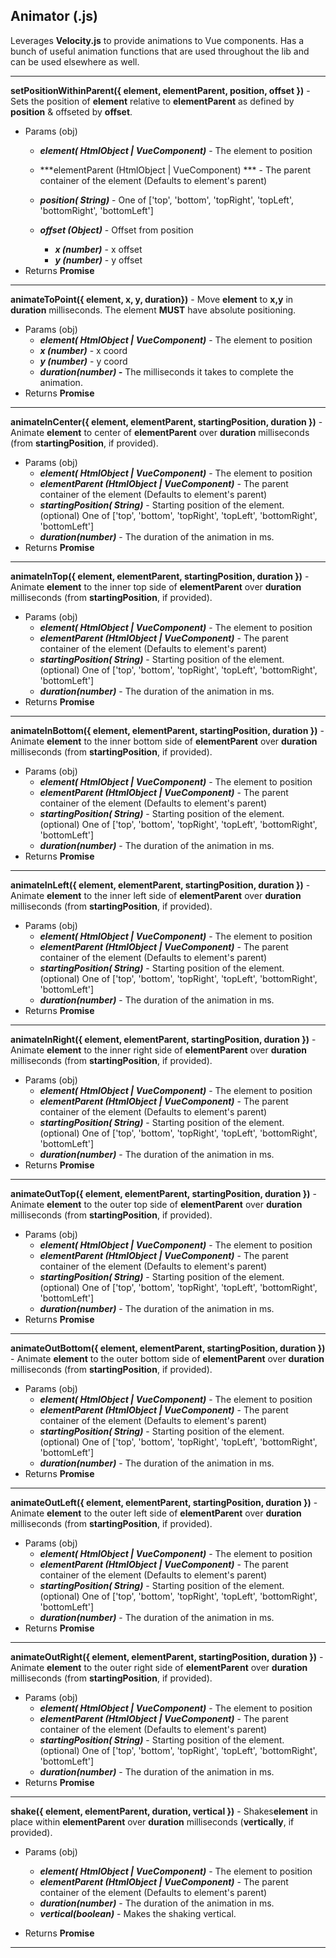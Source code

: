 ## Animator (.js)
Leverages **Velocity.js** to provide animations to Vue components. Has a bunch of useful animation functions that are used throughout the lib and can be used elsewhere as well.

----------------
**setPositionWithinParent({ element, elementParent, position, offset })** - Sets the position of **element** relative to **elementParent** as defined by **position** & offseted by **offset**.

-	Params (obj)
	- ***element( HtmlObject | VueComponent)*** - The element to position
	- ***elementParent (HtmlObject | VueComponent) *** - The parent container of the element (Defaults to element's parent)
 
	- ***position( String)*** - One of ['top', 'bottom', 'topRight', 'topLeft', 'bottomRight', 'bottomLeft']
	- ***offset (Object)*** - Offset from position
		- ***x (number)*** - x offset
		- ***y (number)*** - y offset
- Returns **Promise**

------------------

**animateToPoint({ element, x, y, duration})** - Move **element** to **x,y** in **duration** milliseconds. The element **MUST** have absolute positioning.

-	Params (obj)
	- ***element( HtmlObject | VueComponent)*** - The element to position
	- ***x (number)*** - x coord
	- ***y (number)*** - y coord
	- ***duration(number) -*** The milliseconds it takes to complete the animation.
- Returns **Promise**

------------------
**animateInCenter({ element, elementParent, startingPosition, duration })** - Animate **element** to center of **elementParent** over **duration** milliseconds (from **startingPosition**, if provided).

-	Params (obj)
	- ***element( HtmlObject | VueComponent)*** - The element to position
	- ***elementParent (HtmlObject | VueComponent)*** - The parent container of the element (Defaults to element's parent)
 	- ***startingPosition( String)*** - Starting position of the element. (optional) One of ['top', 'bottom', 'topRight', 'topLeft', 'bottomRight', 'bottomLeft']
	- ***duration(number)*** - The duration of the animation in ms.
- Returns **Promise**

------------------
**animateInTop({ element, elementParent, startingPosition, duration })** - Animate **element** to the inner top side of **elementParent** over **duration** milliseconds (from **startingPosition**, if provided).

-	Params (obj)
	- ***element( HtmlObject | VueComponent)*** - The element to position
	- ***elementParent (HtmlObject | VueComponent)*** - The parent container of the element (Defaults to element's parent)
 	- ***startingPosition( String)*** - Starting position of the element. (optional) One of ['top', 'bottom', 'topRight', 'topLeft', 'bottomRight', 'bottomLeft']
	- ***duration(number)*** - The duration of the animation in ms.
- Returns **Promise**

------------------

**animateInBottom({ element, elementParent, startingPosition, duration })** - Animate **element** to the inner bottom side of **elementParent** over **duration** milliseconds (from **startingPosition**, if provided).

-	Params (obj)
	- ***element( HtmlObject | VueComponent)*** - The element to position
	- ***elementParent (HtmlObject | VueComponent)*** - The parent container of the element (Defaults to element's parent)
 	- ***startingPosition( String)*** - Starting position of the element. (optional) One of ['top', 'bottom', 'topRight', 'topLeft', 'bottomRight', 'bottomLeft']
	- ***duration(number)*** - The duration of the animation in ms.
- Returns **Promise**

------------------
**animateInLeft({ element, elementParent, startingPosition, duration })** - Animate **element** to the inner left side of **elementParent** over **duration** milliseconds (from **startingPosition**, if provided).

-	Params (obj)
	- ***element( HtmlObject | VueComponent)*** - The element to position
	- ***elementParent (HtmlObject | VueComponent)*** - The parent container of the element (Defaults to element's parent)
 	- ***startingPosition( String)*** - Starting position of the element. (optional) One of ['top', 'bottom', 'topRight', 'topLeft', 'bottomRight', 'bottomLeft']
	- ***duration(number)*** - The duration of the animation in ms.
- Returns **Promise**

------------------

**animateInRight({ element, elementParent, startingPosition, duration })** - Animate **element** to the inner right side of **elementParent** over **duration** milliseconds (from **startingPosition**, if provided).

-	Params (obj)
	- ***element( HtmlObject | VueComponent)*** - The element to position
	- ***elementParent (HtmlObject | VueComponent)*** - The parent container of the element (Defaults to element's parent)
 	- ***startingPosition( String)*** - Starting position of the element. (optional) One of ['top', 'bottom', 'topRight', 'topLeft', 'bottomRight', 'bottomLeft']
	- ***duration(number)*** - The duration of the animation in ms.
- Returns **Promise**

------------------
**animateOutTop({ element, elementParent, startingPosition, duration })** - Animate **element** to the outer top side of **elementParent** over **duration** milliseconds (from **startingPosition**, if provided).

-	Params (obj)
	- ***element( HtmlObject | VueComponent)*** - The element to position
	- ***elementParent (HtmlObject | VueComponent)*** - The parent container of the element (Defaults to element's parent)
 	- ***startingPosition( String)*** - Starting position of the element. (optional) One of ['top', 'bottom', 'topRight', 'topLeft', 'bottomRight', 'bottomLeft']
	- ***duration(number)*** - The duration of the animation in ms.
- Returns **Promise**

------------------
**animateOutBottom({ element, elementParent, startingPosition, duration })** - Animate **element** to the outer bottom side of **elementParent** over **duration** milliseconds (from **startingPosition**, if provided).

-	Params (obj)
	- ***element( HtmlObject | VueComponent)*** - The element to position
	- ***elementParent (HtmlObject | VueComponent)*** - The parent container of the element (Defaults to element's parent)
 	- ***startingPosition( String)*** - Starting position of the element. (optional) One of ['top', 'bottom', 'topRight', 'topLeft', 'bottomRight', 'bottomLeft']
	- ***duration(number)*** - The duration of the animation in ms.
- Returns **Promise**

------------------
**animateOutLeft({ element, elementParent, startingPosition, duration })** - Animate **element** to the outer left side of **elementParent** over **duration** milliseconds (from **startingPosition**, if provided).

-	Params (obj)
	- ***element( HtmlObject | VueComponent)*** - The element to position
	- ***elementParent (HtmlObject | VueComponent)*** - The parent container of the element (Defaults to element's parent)
 	- ***startingPosition( String)*** - Starting position of the element. (optional) One of ['top', 'bottom', 'topRight', 'topLeft', 'bottomRight', 'bottomLeft']
	- ***duration(number)*** - The duration of the animation in ms.
- Returns **Promise**

------------------
**animateOutRight({ element, elementParent, startingPosition, duration })** - Animate **element** to the outer right side of **elementParent** over **duration** milliseconds (from **startingPosition**, if provided).

-	Params (obj)
	- ***element( HtmlObject | VueComponent)*** - The element to position
	- ***elementParent (HtmlObject | VueComponent)*** - The parent container of the element (Defaults to element's parent)
 	- ***startingPosition( String)*** - Starting position of the element. (optional) One of ['top', 'bottom', 'topRight', 'topLeft', 'bottomRight', 'bottomLeft']
	- ***duration(number)*** - The duration of the animation in ms.
- Returns **Promise**

------------------
**shake({ element, elementParent, duration, vertical })** - Shakes**element** in place within **elementParent** over **duration** milliseconds (**vertically**, if provided).

-	Params (obj)
	- ***element( HtmlObject | VueComponent)*** - The element to position
	- ***elementParent (HtmlObject | VueComponent)*** - The parent container of the element (Defaults to element's parent)
	- ***duration(number)*** - The duration of the animation in ms.
  	- ***vertical(boolean)*** - Makes the shaking vertical.

- Returns **Promise**

------------------
